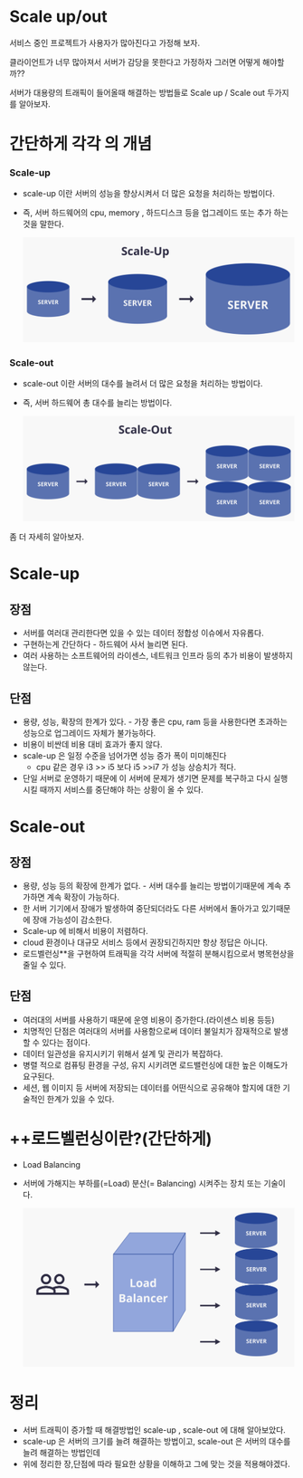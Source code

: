 # Scale up/out

서비스 중인 프로젝트가 사용자가 많아진다고 가정해 보자.

클라이언트가 너무 많아져서 서버가 감당을 못한다고 가정하자 그러면 어떻게 해야할까??

서버가 대용량의 트래픽이 들어올때 해결하는 방법들로 Scale up / Scale out 두가지를 알아보자.

# 간단하게 각각 의 개념

### Scale-up

- scale-up 이란 서버의 성능을 향상시켜서 더 많은 요청을 처리하는 방법이다.
- 즉, 서버 하드웨어의 cpu, memory , 하드디스크 등을 업그레이드 또는 추가 하는 것을 말한다.

    ![scale-up-out-img/Scale-Up.svg](scale-up-out-img/Scale-Up.svg)

### Scale-out

- scale-out 이란 서버의 대수를 늘려서 더 많은 요청을 처리하는 방법이다.
- 즉, 서버 하드웨어 총 대수를 늘리는 방법이다.

    ![scale-up-out-img/Scale-Out.svg](scale-up-out-img/Scale-Out.svg)

좀 더 자세히 알아보자.

# Scale-up

## 장점

- 서버를 여러대 관리한다면 있을 수 있는 데이터 정합성 이슈에서 자유롭다.
- 구현하는게 간단하다 - 하드웨어 사서 늘리면 된다.
- 여러 사용하는 소프트웨어의 라이센스, 네트워크 인프라 등의 추가 비용이 발생하지 않는다.

## 단점

- 용량, 성능, 확장의 한계가 있다. - 가장 좋은 cpu, ram 등을 사용한다면 초과하는 성능으로 업그레이드 자체가 불가능하다.
- 비용이 비싼데 비용 대비 효과가 좋지 않다.
- scale-up 은 일정 수준을 넘어가면 성능 증가 폭이 미미해진다
    - cpu 같은 경우 i3 >> i5 보다 i5 >>i7 가 성능 상승치가 적다.
- 단일 서버로 운영하기 때문에 이 서버에 문제가 생기면 문제를 복구하고 다시 실행시킬 때까지 서비스를 중단해야 하는 상황이 올 수 있다.

# Scale-out

## 장점

- 용량, 성능 등의 확장에 한계가 없다. - 서버 대수를 늘리는 방법이기때문에 계속 추가하면 계속 확장이 가능하다.
- 한 서버 기기에서 장애가 발생하여 중단되더라도 다른 서버에서 돌아가고 있기때문에 장애 가능성이 감소한다.
- Scale-up 에 비해서 비용이 저렴하다.
- cloud 환경이나 대규모 서비스 등에서 권장되긴하지만 항상 정답은 아니다.
- 로드벨런싱**을 구현하여 트래픽을 각각 서버에 적절히 분해시킴으로서 병목현상을 줄일 수 있다.

## 단점

- 여러대의 서버를 사용하기 때문에 운영 비용이 증가한다.(라이센스 비용 등등)
- 치명적인 단점은 여러대의 서버를 사용함으로써 데이터 불일치가 잠재적으로 발생할 수 있다는 점이다.
- 데이터 일관성을 유지시키기 위해서 설계 및 관리가 복잡하다.
- 병렬 적으로 컴퓨팅 환경을 구성, 유지 시키려면 로드밸런싱에 대한 높은 이해도가 요구된다.
- 세션, 웹 이미지 등 서버에 저장되는 데이터를 어떤식으로 공유해야 할지에 대한 기술적인 한계가 있을 수 있다.

# ++로드벨런싱이란?(간단하게)

- Load Balancing
- 서버에 가해지는 부하를(=Load) 분산(= Balancing) 시켜주는 장치 또는 기술이다.

    ![scale-up-out-img/load_balancer.svg](scale-up-out-img/load_balancer.svg)

# 정리

- 서버 트래픽이 증가할 때 해결방법인 scale-up , scale-out 에 대해 알아보았다.
- scale-up 은 서버의 크기를 늘려 해결하는 방법이고, scale-out 은 서버의 대수를 늘려 해결하는 방법인데
- 위에 정리한 장,단점에 따라 필요한 상황을 이해하고 그에 맞는 것을 적용해야겠다.